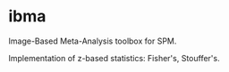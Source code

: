 ibma
====

Image-Based Meta-Analysis toolbox for SPM.

Implementation of z-based statistics: Fisher's, Stouffer's.

